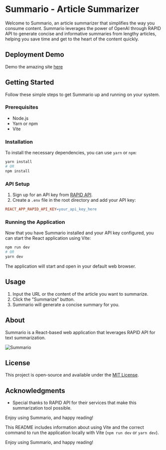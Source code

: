 # Summario - Article Summarizer

Welcome to Summario, an article summarizer that simplifies the way you consume content. Summario leverages the power of OpenAI through RAPID API to generate concise and informative summaries from lengthy articles, helping you save time and get to the heart of the content quickly.

## Deployment Demo
Demo the amazing site [here](https://incandescent-bonbon-7a8f55.netlify.app/)

## Getting Started

Follow these simple steps to get Summario up and running on your system.

### Prerequisites

- Node.js
- Yarn or npm
- Vite

### Installation

To install the necessary dependencies, you can use `yarn` or `npm`:

```bash
yarn install
# OR
npm install
```

### API Setup

1. Sign up for an API key from [RAPID API](https://rapidapi.com/).
2. Create a `.env` file in the root directory and add your API key:

```makefile
REACT_APP_RAPID_API_KEY=your_api_key_here
```

### Running the Application

Now that you have Summario installed and your API key configured, you can start the React application using Vite:

```bash
npm run dev
# OR
yarn dev
```

The application will start and open in your default web browser.

## Usage

1. Input the URL or the content of the article you want to summarize.
2. Click the "Summarize" button.
3. Summario will generate a concise summary for you.

## About

Summario is a React-based web application that leverages RAPID API for text summarization.

![Summario](https://github.com/JoshuaVaneps/GPT-Summarizer/assets/111782130/724cd855-e3f8-47ac-af38-79a1d03d62cd)

## License

This project is open-source and available under the [MIT License](LICENSE.md).

## Acknowledgments

- Special thanks to RAPID API for their services that make this summarization tool possible.

Enjoy using Summario, and happy reading!



This README includes information about using Vite and the correct command to run the application locally with Vite (`npm run dev` or `yarn dev`).

Enjoy using Summario, and happy reading!
